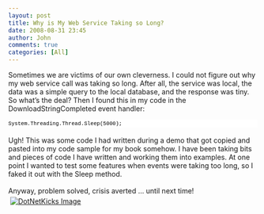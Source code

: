 ```yaml
---
layout: post
title: Why is My Web Service Taking so Long?
date: 2008-08-31 23:45
author: John
comments: true
categories: [All]
---
```

<p></p>  <p></p>  <p>Sometimes we are victims of our own cleverness. I could not figure out why my web service call was taking so long. After all, the service was local, the data was a simple query to the local database, and the response was tiny. So what’s the deal? Then I found this in my code in the DownloadStringCompleted event handler:</p>  <div>   <div style="padding-right: 0px; padding-left: 0px; font-size: 8pt; padding-bottom: 0px; overflow: visible; width: 100%; color: black; border-top-style: none; line-height: 12pt; padding-top: 0px; font-family: consolas, &#39;Courier New&#39;, courier, monospace; border-right-style: none; border-left-style: none; background-color: #f4f4f4; border-bottom-style: none">     <pre style="padding-right: 0px; padding-left: 0px; font-size: 8pt; padding-bottom: 0px; margin: 0em; overflow: visible; width: 100%; color: black; border-top-style: none; line-height: 12pt; padding-top: 0px; font-family: consolas, &#39;Courier New&#39;, courier, monospace; border-right-style: none; border-left-style: none; background-color: white; border-bottom-style: none">System.Threading.Thread.Sleep(5000);</pre>
</div>
</div>
<div>&#160;</div>
<div>Ugh! This was some code I had written during a demo that got copied and pasted into my code sample for my book somehow. I have been taking bits and pieces of code I have written and working them into examples. At one point I wanted to test some features when events were taking too long, so I faked it out with the Sleep method. </div>
<div>&#160;</div>
<div>Anyway, problem solved, crisis averted … until next time!</div><div class="wlWriterHeaderFooter" style="text-align:left; margin:0px; padding:4px 4px 4px 4px;"><a href="http://www.dotnetkicks.com/kick/?url=/all/why-is-my-web-service-taking-so-long/"><img src="http://www.dotnetkicks.com/Services/Images/KickItImageGenerator.ashx?url=/all/why-is-my-web-service-taking-so-long/&amp;bgcolor=0080C0&amp;fgcolor=FFFFFF&amp;border=000000&amp;cbgcolor=D4E1ED&amp;cfgcolor=000000" alt="DotNetKicks Image" border="0/"></a></div><div class="wlWriterHeaderFooter" style="text-align:left; margin:0px; padding:4px 4px 4px 4px;"><script type="text/javascript"><!-- var dzone_url = '/all/why-is-my-web-service-taking-so-long/'; var dzone_title = 'Why is My Web Service Taking so Long?'; var dzone_blurb = 'Why is My Web Service Taking so Long?'; var dzone_style = '1'; --></script><script language="javascript" src="http://widgets.dzone.com/widgets/zoneit.js"></script> </div>

